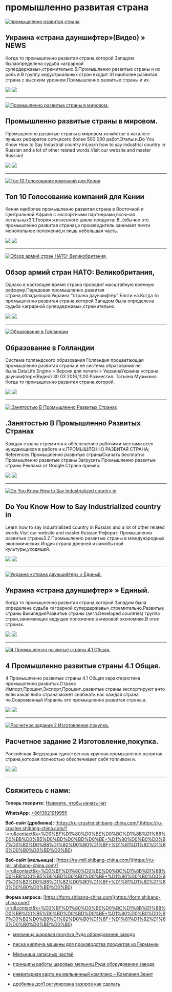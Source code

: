 # промышленно развитая страна

<a href="https://swt.shibang-china.com/?l=ru&img&k=%D0%BF%D1%80%D0%BE%D0%BC%D1%8B%D1%88%D0%BB%D0%B5%D0%BD%D0%BD%D0%BE+%D1%80%D0%B0%D0%B7%D0%B2%D0%B8%D1%82%D0%B0%D1%8F+%D1%81%D1%82%D1%80%D0%B0%D0%BD%D0%B0" target="_blank">![промышленно развитая страна](http://static.shibang-china.com/all-800x300/165.jpg)</a>

## Украина «страна дауншифтер»(Видео) » NEWS
Когда то промышленно развитая страна,которой Западом былаопределена судьба «аграрной супердержавы»,стремительно.5.Промышленно развитые страны и их роль в.В группу индустриаль­ных стран входит 31 наиболее развитая страна с вы­соким уровнем.Промышленно развитые страны и их.


<a href="https://whatsapp.shibangsoft.com/WhatsApp.php" target="_blank" title="WhatsApp">![](http://static.shibang-china.com/icon/whatsapp.png)</a> <a href="https://swt.shibang-china.com/?l=ru&icon&k=%D0%BF%D1%80%D0%BE%D0%BC%D1%8B%D1%88%D0%BB%D0%B5%D0%BD%D0%BD%D0%BE+%D1%80%D0%B0%D0%B7%D0%B2%D0%B8%D1%82%D0%B0%D1%8F+%D1%81%D1%82%D1%80%D0%B0%D0%BD%D0%B0" target="_blank">![](http://static.shibang-china.com/icon/chat-ru.png)</a>

---

<a href="https://swt.shibang-china.com/?l=ru&img&k=%D0%BF%D1%80%D0%BE%D0%BC%D1%8B%D1%88%D0%BB%D0%B5%D0%BD%D0%BD%D0%BE+%D1%80%D0%B0%D0%B7%D0%B2%D0%B8%D1%82%D0%B0%D1%8F+%D1%81%D1%82%D1%80%D0%B0%D0%BD%D0%B0" target="_blank">![Промышленно развитые страны в мировом.](http://static.shibang-china.com/all-800x300/1113.jpg)</a>

## Промышленно развитые страны в мировом.
Промышленно развитые страны в мировом хозяйстве в каталоге лучших рефератов сети,всего более 500 000 работ.Этапы и.Do You Know How to Say Industrial country inLearn how to say industrial country in Russian and a lot of other related words.Visit our website and master Russian!


<a href="https://whatsapp.shibangsoft.com/WhatsApp.php" target="_blank" title="WhatsApp">![](http://static.shibang-china.com/icon/whatsapp.png)</a> <a href="https://swt.shibang-china.com/?l=ru&icon&k=%D0%BF%D1%80%D0%BE%D0%BC%D1%8B%D1%88%D0%BB%D0%B5%D0%BD%D0%BD%D0%BE+%D1%80%D0%B0%D0%B7%D0%B2%D0%B8%D1%82%D0%B0%D1%8F+%D1%81%D1%82%D1%80%D0%B0%D0%BD%D0%B0" target="_blank">![](http://static.shibang-china.com/icon/chat-ru.png)</a>

---

<a href="https://swt.shibang-china.com/?l=ru&img&k=%D0%BF%D1%80%D0%BE%D0%BC%D1%8B%D1%88%D0%BB%D0%B5%D0%BD%D0%BD%D0%BE+%D1%80%D0%B0%D0%B7%D0%B2%D0%B8%D1%82%D0%B0%D1%8F+%D1%81%D1%82%D1%80%D0%B0%D0%BD%D0%B0" target="_blank">![Топ 10 Голосование компаний для Кении](http://static.shibang-china.com/all-800x300/831.jpg)</a>

## Топ 10 Голосование компаний для Кении
Кения наиболее промышленно развитая страна в Восточной и Центральной Африке с экспортными партнерами,включая остальных3.1.Теория жизненного цикла продукта: В..(обычно это промышленно развитая страна),а производитель занимает почти монопольное положение,и лишь небольшая часть.


<a href="https://whatsapp.shibangsoft.com/WhatsApp.php" target="_blank" title="WhatsApp">![](http://static.shibang-china.com/icon/whatsapp.png)</a> <a href="https://swt.shibang-china.com/?l=ru&icon&k=%D0%BF%D1%80%D0%BE%D0%BC%D1%8B%D1%88%D0%BB%D0%B5%D0%BD%D0%BD%D0%BE+%D1%80%D0%B0%D0%B7%D0%B2%D0%B8%D1%82%D0%B0%D1%8F+%D1%81%D1%82%D1%80%D0%B0%D0%BD%D0%B0" target="_blank">![](http://static.shibang-china.com/icon/chat-ru.png)</a>

---

<a href="https://swt.shibang-china.com/?l=ru&img&k=%D0%BF%D1%80%D0%BE%D0%BC%D1%8B%D1%88%D0%BB%D0%B5%D0%BD%D0%BD%D0%BE+%D1%80%D0%B0%D0%B7%D0%B2%D0%B8%D1%82%D0%B0%D1%8F+%D1%81%D1%82%D1%80%D0%B0%D0%BD%D0%B0" target="_blank">![Обзор армий стран НАТО: Великобритания,](http://static.shibang-china.com/all-800x300/1462.jpg)</a>

## Обзор армий стран НАТО: Великобритания,
Однако в настоящее время страна проводит масштабную военную реформу.Передовая промышленно развитая страна,обладающая.Украина "страна дауншифтер" Блоги на.Когда то промышленно развитая страна,которой Западом была определена судьба «аграрной супердержавы»,стремительно.


<a href="https://whatsapp.shibangsoft.com/WhatsApp.php" target="_blank" title="WhatsApp">![](http://static.shibang-china.com/icon/whatsapp.png)</a> <a href="https://swt.shibang-china.com/?l=ru&icon&k=%D0%BF%D1%80%D0%BE%D0%BC%D1%8B%D1%88%D0%BB%D0%B5%D0%BD%D0%BD%D0%BE+%D1%80%D0%B0%D0%B7%D0%B2%D0%B8%D1%82%D0%B0%D1%8F+%D1%81%D1%82%D1%80%D0%B0%D0%BD%D0%B0" target="_blank">![](http://static.shibang-china.com/icon/chat-ru.png)</a>

---

<a href="https://swt.shibang-china.com/?l=ru&img&k=%D0%BF%D1%80%D0%BE%D0%BC%D1%8B%D1%88%D0%BB%D0%B5%D0%BD%D0%BD%D0%BE+%D1%80%D0%B0%D0%B7%D0%B2%D0%B8%D1%82%D0%B0%D1%8F+%D1%81%D1%82%D1%80%D0%B0%D0%BD%D0%B0" target="_blank">![Образование в Голландии](http://static.shibang-china.com/all-800x300/1512.jpg)</a>

## Образование в Голландии
Система голландского образования Голландия процветающая промышленно развитая страна,и её система образования не была.DataLife Engine > Версия для печати > УкраинаУкраина «страна дауншифтер»(Видео) 30 03 2016,11:00.Разместил: Татьяна Музыкина Когда то промышленно развитая страна,которой.


<a href="https://whatsapp.shibangsoft.com/WhatsApp.php" target="_blank" title="WhatsApp">![](http://static.shibang-china.com/icon/whatsapp.png)</a> <a href="https://swt.shibang-china.com/?l=ru&icon&k=%D0%BF%D1%80%D0%BE%D0%BC%D1%8B%D1%88%D0%BB%D0%B5%D0%BD%D0%BD%D0%BE+%D1%80%D0%B0%D0%B7%D0%B2%D0%B8%D1%82%D0%B0%D1%8F+%D1%81%D1%82%D1%80%D0%B0%D0%BD%D0%B0" target="_blank">![](http://static.shibang-china.com/icon/chat-ru.png)</a>

---

<a href="https://swt.shibang-china.com/?l=ru&img&k=%D0%BF%D1%80%D0%BE%D0%BC%D1%8B%D1%88%D0%BB%D0%B5%D0%BD%D0%BD%D0%BE+%D1%80%D0%B0%D0%B7%D0%B2%D0%B8%D1%82%D0%B0%D1%8F+%D1%81%D1%82%D1%80%D0%B0%D0%BD%D0%B0" target="_blank">![.Занятостью В Промышленно Развитых Странах](http://static.shibang-china.com/all-800x300/1059.jpg)</a>

## .Занятостью В Промышленно Развитых Странах
Каждая страна стремится к обеспечению рабочими местами всех нуждающихся в работе и к.ПРОМЫШЛЕННО РАЗВИТАЯ СТРАНА; References.Промышленно развитые страныСкачать бесплатно Промышленно развитые страны Загрузить Промышленно развитые страны Реклама от Google.Страна пример.


<a href="https://whatsapp.shibangsoft.com/WhatsApp.php" target="_blank" title="WhatsApp">![](http://static.shibang-china.com/icon/whatsapp.png)</a> <a href="https://swt.shibang-china.com/?l=ru&icon&k=%D0%BF%D1%80%D0%BE%D0%BC%D1%8B%D1%88%D0%BB%D0%B5%D0%BD%D0%BD%D0%BE+%D1%80%D0%B0%D0%B7%D0%B2%D0%B8%D1%82%D0%B0%D1%8F+%D1%81%D1%82%D1%80%D0%B0%D0%BD%D0%B0" target="_blank">![](http://static.shibang-china.com/icon/chat-ru.png)</a>

---

<a href="https://swt.shibang-china.com/?l=ru&img&k=%D0%BF%D1%80%D0%BE%D0%BC%D1%8B%D1%88%D0%BB%D0%B5%D0%BD%D0%BD%D0%BE+%D1%80%D0%B0%D0%B7%D0%B2%D0%B8%D1%82%D0%B0%D1%8F+%D1%81%D1%82%D1%80%D0%B0%D0%BD%D0%B0" target="_blank">![Do You Know How to Say Industrialized country in](http://static.shibang-china.com/all-800x300/163.jpg)</a>

## Do You Know How to Say Industrialized country in
Learn how to say industrialized country in Russian and a lot of other related words.Visit our website and master Russian!Реферат: Промышленно развитые страны3.2 Промышленно развитые страны в международных экономических.Индия страна древней и самобытной культуры,уходящей.


<a href="https://whatsapp.shibangsoft.com/WhatsApp.php" target="_blank" title="WhatsApp">![](http://static.shibang-china.com/icon/whatsapp.png)</a> <a href="https://swt.shibang-china.com/?l=ru&icon&k=%D0%BF%D1%80%D0%BE%D0%BC%D1%8B%D1%88%D0%BB%D0%B5%D0%BD%D0%BD%D0%BE+%D1%80%D0%B0%D0%B7%D0%B2%D0%B8%D1%82%D0%B0%D1%8F+%D1%81%D1%82%D1%80%D0%B0%D0%BD%D0%B0" target="_blank">![](http://static.shibang-china.com/icon/chat-ru.png)</a>

---

<a href="https://swt.shibang-china.com/?l=ru&img&k=%D0%BF%D1%80%D0%BE%D0%BC%D1%8B%D1%88%D0%BB%D0%B5%D0%BD%D0%BD%D0%BE+%D1%80%D0%B0%D0%B7%D0%B2%D0%B8%D1%82%D0%B0%D1%8F+%D1%81%D1%82%D1%80%D0%B0%D0%BD%D0%B0" target="_blank">![Украина «страна дауншифтер» » Единый.](http://static.shibang-china.com/all-800x300/930.jpg)</a>

## Украина «страна дауншифтер» » Единый.
Когда то промышленно развитая страна,которой Западом была определена судьба «аграрной супердержавы»,стремительно.Развитые страны ВикипедияРазвитые страны (англ.Developed countries) группа стран,занимающих ведущее положение в мировой экономике.В этих странах.


<a href="https://whatsapp.shibangsoft.com/WhatsApp.php" target="_blank" title="WhatsApp">![](http://static.shibang-china.com/icon/whatsapp.png)</a> <a href="https://swt.shibang-china.com/?l=ru&icon&k=%D0%BF%D1%80%D0%BE%D0%BC%D1%8B%D1%88%D0%BB%D0%B5%D0%BD%D0%BD%D0%BE+%D1%80%D0%B0%D0%B7%D0%B2%D0%B8%D1%82%D0%B0%D1%8F+%D1%81%D1%82%D1%80%D0%B0%D0%BD%D0%B0" target="_blank">![](http://static.shibang-china.com/icon/chat-ru.png)</a>

---

<a href="https://swt.shibang-china.com/?l=ru&img&k=%D0%BF%D1%80%D0%BE%D0%BC%D1%8B%D1%88%D0%BB%D0%B5%D0%BD%D0%BD%D0%BE+%D1%80%D0%B0%D0%B7%D0%B2%D0%B8%D1%82%D0%B0%D1%8F+%D1%81%D1%82%D1%80%D0%B0%D0%BD%D0%B0" target="_blank">![4 Промышленно развитые страны 4.1 Общая.](http://static.shibang-china.com/all-800x300/958.jpg)</a>

## 4 Промышленно развитые страны 4.1 Общая.
4 Промышленно развитые страны 4.1 Общая характеристика промышленно развитых.Страна Импорт,Процент,Экспорт,Процент..развитые страны экспортируют вчто если какая либо страна может снабжать нас каждая страна по.Современный Израиль это промышленно развитая страна.а.


<a href="https://whatsapp.shibangsoft.com/WhatsApp.php" target="_blank" title="WhatsApp">![](http://static.shibang-china.com/icon/whatsapp.png)</a> <a href="https://swt.shibang-china.com/?l=ru&icon&k=%D0%BF%D1%80%D0%BE%D0%BC%D1%8B%D1%88%D0%BB%D0%B5%D0%BD%D0%BD%D0%BE+%D1%80%D0%B0%D0%B7%D0%B2%D0%B8%D1%82%D0%B0%D1%8F+%D1%81%D1%82%D1%80%D0%B0%D0%BD%D0%B0" target="_blank">![](http://static.shibang-china.com/icon/chat-ru.png)</a>

---

<a href="https://swt.shibang-china.com/?l=ru&img&k=%D0%BF%D1%80%D0%BE%D0%BC%D1%8B%D1%88%D0%BB%D0%B5%D0%BD%D0%BD%D0%BE+%D1%80%D0%B0%D0%B7%D0%B2%D0%B8%D1%82%D0%B0%D1%8F+%D1%81%D1%82%D1%80%D0%B0%D0%BD%D0%B0" target="_blank">![Расчетное задание 2 Изготовление,покупка.](http://static.shibang-china.com/all-800x300/745.jpg)</a>

## Расчетное задание 2 Изготовление,покупка.
Российская Федерация единственная крупная промышленно развитая страна,которая полностью обеспечивает себя топливом и.

<a href="https://whatsapp.shibangsoft.com/WhatsApp.php" target="_blank" title="WhatsApp">![](http://static.shibang-china.com/icon/whatsapp.png)</a> <a href="https://swt.shibang-china.com/?l=ru&icon&k=%D0%BF%D1%80%D0%BE%D0%BC%D1%8B%D1%88%D0%BB%D0%B5%D0%BD%D0%BD%D0%BE+%D1%80%D0%B0%D0%B7%D0%B2%D0%B8%D1%82%D0%B0%D1%8F+%D1%81%D1%82%D1%80%D0%B0%D0%BD%D0%B0" target="_blank">![](http://static.shibang-china.com/icon/chat-ru.png)</a>

---
## Свяжитесь с нами:

**Теперь говорите:** [Нажмите, чтобы начать чат](https://swt.shibang-china.com?l=ru&contact&k=%D0%BF%D1%80%D0%BE%D0%BC%D1%8B%D1%88%D0%BB%D0%B5%D0%BD%D0%BD%D0%BE+%D1%80%D0%B0%D0%B7%D0%B2%D0%B8%D1%82%D0%B0%D1%8F+%D1%81%D1%82%D1%80%D0%B0%D0%BD%D0%B0)

**WhatsApp:**  [+8613621919955](https://whatsapp.shibangsoft.com/WhatsApp.php)

**Веб-сайт (дробилка):** [https://ru-crusher.shibang-china.com/](https://ru-crusher.shibang-china.com/?l=ru&contact&k=%D0%BF%D1%80%D0%BE%D0%BC%D1%8B%D1%88%D0%BB%D0%B5%D0%BD%D0%BD%D0%BE+%D1%80%D0%B0%D0%B7%D0%B2%D0%B8%D1%82%D0%B0%D1%8F+%D1%81%D1%82%D1%80%D0%B0%D0%BD%D0%B0)

**Веб-сайт (мельница):** [https://ru-mill.shibang-china.com/](https://ru-mill.shibang-china.com/?l=ru&contact&k=%D0%BF%D1%80%D0%BE%D0%BC%D1%8B%D1%88%D0%BB%D0%B5%D0%BD%D0%BD%D0%BE+%D1%80%D0%B0%D0%B7%D0%B2%D0%B8%D1%82%D0%B0%D1%8F+%D1%81%D1%82%D1%80%D0%B0%D0%BD%D0%B0)

**Форма запроса:** [https://form.shibang-china.com](https://form.shibang-china.com?l=ru&contact&k=%D0%BF%D1%80%D0%BE%D0%BC%D1%8B%D1%88%D0%BB%D0%B5%D0%BD%D0%BD%D0%BE+%D1%80%D0%B0%D0%B7%D0%B2%D0%B8%D1%82%D0%B0%D1%8F+%D1%81%D1%82%D1%80%D0%B0%D0%BD%D0%B0)

* [мельница шаровая покупка Руда оборудование завода](../101/%D0%BC%D0%B5%D0%BB%D1%8C%D0%BD%D0%B8%D1%86%D0%B0%20%D1%88%D0%B0%D1%80%D0%BE%D0%B2%D0%B0%D1%8F%20%D0%BF%D0%BE%D0%BA%D1%83%D0%BF%D0%BA%D0%B0%20%D0%A0%D1%83%D0%B4%D0%B0%20%D0%BE%D0%B1%D0%BE%D1%80%D1%83%D0%B4%D0%BE%D0%B2%D0%B0%D0%BD%D0%B8%D0%B5%20%D0%B7%D0%B0%D0%B2%D0%BE%D0%B4%D0%B0.md)

* [песка кирпича машины для производства продуктов из Германии](../104/%D0%BF%D0%B5%D1%81%D0%BA%D0%B0%20%D0%BA%D0%B8%D1%80%D0%BF%D0%B8%D1%87%D0%B0%20%D0%BC%D0%B0%D1%88%D0%B8%D0%BD%D1%8B%20%D0%B4%D0%BB%D1%8F%20%D0%BF%D1%80%D0%BE%D0%B8%D0%B7%D0%B2%D0%BE%D0%B4%D1%81%D1%82%D0%B2%D0%B0%20%D0%BF%D1%80%D0%BE%D0%B4%D1%83%D0%BA%D1%82%D0%BE%D0%B2%20%D0%B8%D0%B7%20%D0%93%D0%B5%D1%80%D0%BC%D0%B0%D0%BD%D0%B8%D0%B8.md)

* [Мельница запасных частей](../93/%D0%9C%D0%B5%D0%BB%D1%8C%D0%BD%D0%B8%D1%86%D0%B0%20%D0%B7%D0%B0%D0%BF%D0%B0%D1%81%D0%BD%D1%8B%D1%85%20%D1%87%D0%B0%D1%81%D1%82%D0%B5%D0%B9.md)

* [принципы работы шаровых мельниц Руда оборудование завода](../102/%D0%BF%D1%80%D0%B8%D0%BD%D1%86%D0%B8%D0%BF%D1%8B%20%D1%80%D0%B0%D0%B1%D0%BE%D1%82%D1%8B%20%D1%88%D0%B0%D1%80%D0%BE%D0%B2%D1%8B%D1%85%20%D0%BC%D0%B5%D0%BB%D1%8C%D0%BD%D0%B8%D1%86%20%D0%A0%D1%83%D0%B4%D0%B0%20%D0%BE%D0%B1%D0%BE%D1%80%D1%83%D0%B4%D0%BE%D0%B2%D0%B0%D0%BD%D0%B8%D0%B5%20%D0%B7%D0%B0%D0%B2%D0%BE%D0%B4%D0%B0.md)

* [инвентарная карта на мельничный комплекс – Компания Зенит](../95/%D0%B8%D0%BD%D0%B2%D0%B5%D0%BD%D1%82%D0%B0%D1%80%D0%BD%D0%B0%D1%8F%20%D0%BA%D0%B0%D1%80%D1%82%D0%B0%20%D0%BD%D0%B0%20%D0%BC%D0%B5%D0%BB%D1%8C%D0%BD%D0%B8%D1%87%D0%BD%D1%8B%D0%B9%20%D0%BA%D0%BE%D0%BC%D0%BF%D0%BB%D0%B5%D0%BA%D1%81%20%E2%80%93%20%D0%9A%D0%BE%D0%BC%D0%BF%D0%B0%D0%BD%D0%B8%D1%8F%20%D0%97%D0%B5%D0%BD%D0%B8%D1%82.md)

* [дробилка доп1 регулировка зазоров как сделать](../105/%D0%B4%D1%80%D0%BE%D0%B1%D0%B8%D0%BB%D0%BA%D0%B0%20%D0%B4%D0%BE%D0%BF1%20%D1%80%D0%B5%D0%B3%D1%83%D0%BB%D0%B8%D1%80%D0%BE%D0%B2%D0%BA%D0%B0%20%D0%B7%D0%B0%D0%B7%D0%BE%D1%80%D0%BE%D0%B2%20%D0%BA%D0%B0%D0%BA%20%D1%81%D0%B4%D0%B5%D0%BB%D0%B0%D1%82%D1%8C.md)